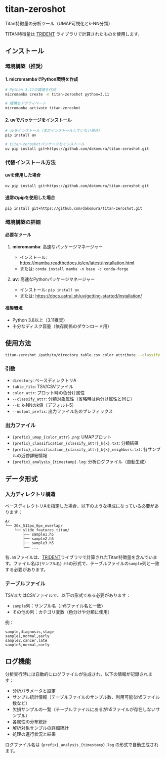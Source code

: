 # titan-zeroshot

Titan特徴量の分析ツール（UMAP可視化とk-NN分類）

TITAN特徴量は [TRIDENT](https://github.com/mahmoodlab/TRIDENT) ライブラリで計算されたものを使用します。

## インストール

### 環境構築（推奨）

#### 1. micromambaでPython環境を作成

```bash
# Python 3.11の環境を作成
micromamba create -n titan-zeroshot python=3.11

# 環境をアクティベート
micromamba activate titan-zeroshot
```

#### 2. uvでパッケージをインストール

```bash
# uvをインストール（まだインストールしていない場合）
pip install uv

# titan-zeroshotパッケージをインストール
uv pip install git+https://github.com/dakomura/titan-zeroshot.git
```

### 代替インストール方法

#### uvを使用した場合
```bash
uv pip install git+https://github.com/dakomura/titan-zeroshot.git
```

#### 通常のpipを使用した場合
```bash
pip install git+https://github.com/dakomura/titan-zeroshot.git
```

### 環境構築の詳細

#### 必要なツール

1. **micromamba**: 高速なパッケージマネージャー
   - インストール: https://mamba.readthedocs.io/en/latest/installation.html
   - または: `conda install mamba -n base -c conda-forge`

2. **uv**: 高速なPythonパッケージマネージャー
   - インストール: `pip install uv`
   - または: https://docs.astral.sh/uv/getting-started/installation/

#### 推奨環境

- Python 3.8以上（3.11推奨）
- 十分なディスク容量（依存関係のダウンロード用）

## 使用方法

```bash
titan-zeroshot /path/to/directory table.csv color_attribute --classify_attr classification_attribute --k 5 --output_prefix result
```

### 引数

- `directory`: ベースディレクトリA
- `table_file`: TSV/CSVファイル
- `color_attr`: プロット時の色分け属性
- `--classify_attr`: 分類対象属性（省略時は色分け属性と同じ）
- `--k`: k-NNのk値（デフォルト5）
- `--output_prefix`: 出力ファイル名のプレフィックス

### 出力ファイル

- `{prefix}_umap_{color_attr}.png`: UMAPプロット
- `{prefix}_classification_{classify_attr}_k{k}.txt`: 分類結果
- `{prefix}_classification_{classify_attr}_k{k}_neighbors.txt`: 各サンプルの近傍詳細情報
- `{prefix}_analysis_{timestamp}.log`: 分析ログファイル（自動生成）

## データ形式

### 入力ディレクトリ構造

ベースディレクトリAを指定した場合、以下のような構成になっている必要があります：

```
A/
└── 20x_512px_0px_overlap/
    └── slide_features_titan/
        ├── sample1.h5
        ├── sample2.h5
        ├── sample3.h5
        └── ...
```

各`.h5`ファイルは、[TRIDENT](https://github.com/mahmoodlab/TRIDENT)ライブラリで計算されたTitan特徴量を含んでいます。ファイル名は`{サンプル名}.h5`の形式で、テーブルファイルの`sample`列と一致する必要があります。

### テーブルファイル

TSVまたはCSVファイルで、以下の形式である必要があります：

- `sample`列：サンプル名（.h5ファイル名と一致）
- その他の列：カテゴリ変数（色分けや分類に使用）

例：
```csv
sample,diagnosis,stage
sample1,normal,early
sample2,cancer,late
sample3,normal,early
```

## ログ機能

分析実行時には自動的にログファイルが生成され、以下の情報が記録されます：

- 分析パラメータと設定
- サンプル統計情報（テーブルファイルのサンプル数、利用可能なh5ファイル数など）
- 欠損サンプルの一覧（テーブルファイルにあるがh5ファイルが存在しないサンプル）
- 各属性の分布統計
- 解析対象サンプルの詳細統計
- 処理の進行状況と結果

ログファイル名は `{prefix}_analysis_{timestamp}.log` の形式で自動生成されます。 